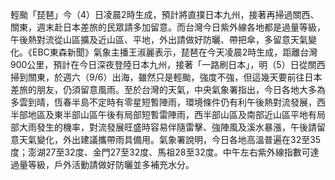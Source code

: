 輕颱「琵琶」今（4）日凌晨2時生成，預計將直撲日本九州，接著再掃過關西、關東，週末赴日本差旅的民眾請多加留意。而台灣今日紫外線各地都是過量等級，午後熱對流從山區擴及近山區、平地，外出請做好防曬、帶把傘，多留意天氣變化。《EBC東森新聞》氣象主播王淑麗表示，琵琶在今天凌晨2時生成，距離台灣900公里，預計在今日深夜登陸日本九州，接著「一路刷日本」，明（5）日從關西掃到關東，於週六（9/6）出海，雖然只是輕颱，強度不強，但這幾天要前往日本差旅的朋友，仍須留意風雨。至於台灣的天氣，中央氣象署指出，今日各地大多為多雲到晴，恆春半島不定時有零星短暫陣雨，環境條件仍有利午後熱對流發展，西半部地區及東半部山區午後有局部短暫雷陣雨，西半部山區及南部近山區平地有局部大雨發生的機率，對流發展旺盛時容易伴隨雷擊、強陣風及溪水暴漲，午後請留意天氣變化，外出建議攜帶雨具備用。氣象署說明，今日各地高溫普遍在32至35度；澎湖27至32度、金門27至32度、馬祖28至32度。中午左右紫外線指數可達過量等級，戶外活動請做好防曬並多補充水分。